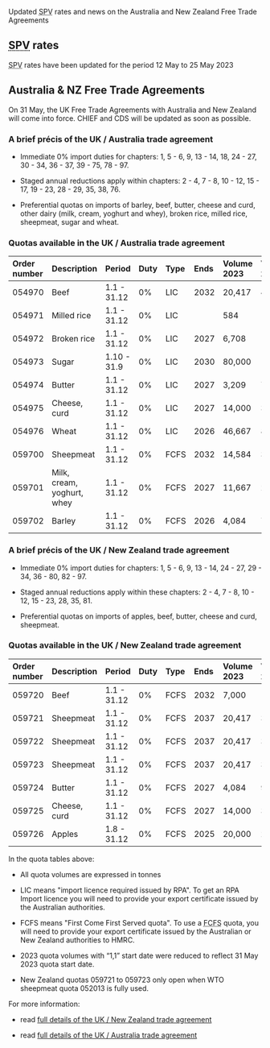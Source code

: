 Updated <abbr title="Simplified Procedure Value">SPV</abbr> rates and news on the Australia and New Zealand Free Trade Agreements


## <abbr title="Simplified Procedure Value">SPV</abbr> rates
<abbr title="Simplified Procedure Value">SPV</abbr> rates have been updated for the period 12 May to 25 May 2023

## Australia & NZ Free Trade Agreements

On 31 May, the UK Free Trade Agreements with Australia and New Zealand will come into force. CHIEF and CDS will be updated as soon as possible.

### A brief précis of the UK / Australia trade agreement

- Immediate 0% import duties for chapters: 1, 5 - 6, 9, 13 - 14, 18, 24 - 27, 30 - 34, 36 - 37, 39 - 75, 78 - 97.  

- Staged annual reductions apply within chapters: 2 - 4, 7 - 8, 10 - 12, 15 - 17, 19 - 23, 28 - 29, 35, 38, 76.  

- Preferential quotas on imports of barley, beef, butter, cheese and curd, other dairy (milk, cream, yoghurt and whey), broken rice, milled rice, sheepmeat, sugar and wheat.

### Quotas available in the UK / Australia trade agreement

|Order number|Description|Period|Duty|Type|Ends|Volume 2023|Volume 2024|Volume 2025|Volume 2026|Volume 2027|
|:----|:----|:----|:----|:----|:----|:----|:----|:----|:----|:----|
|054970|Beef|1.1 - 31.12|0%|LIC|2032|20,417|43,333|51,667|60,000|68,333|
|054971|Milled rice|1.1 - 31.12|0%|LIC| |584|1,000|1,000|1,000|1,000|
|054972|Broken rice|1.1 - 31.12|0%|LIC|2027|6,708|11,500|11,500|11,500|End|
|054973|Sugar|1.10 - 31.9|0%|LIC|2030|80,000|100,000|120,000|140,000|160,000|
|054974|Butter|1.1 - 31.12|0%|LIC|2027|3,209|7,000|8,500|10,000|11,500|
|054975|Cheese, curd|1.1 - 31.12|0%|LIC|2027|14,000|30,000|36,000|42,000|48,000|
|054976|Wheat|1.1 - 31.12|0%|LIC|2026|46,667|80,000|80,000|80,000|End|
|059700|Sheepmeat|1.1 - 31.12|0%|FCFS|2032|14,584|30,556|36,111|41,667| |
|059701|Milk, cream, yoghurt, whey|1.1 - 31.12|0%|FCFS|2027|11,667|20,000|20,000|20,000|20,000|
|059702|Barley|1.1 - 31.12|0%|FCFS|2026|4,084|7,000|7,000|7,000|End|


### A brief précis of the UK / New Zealand trade agreement

- Immediate 0% import duties for chapters: 1, 5 - 6, 9, 13 - 14, 24 - 27, 29 - 34, 36 - 80, 82 - 97.

- Staged annual reductions apply within these chapters: 2 - 4, 7 - 8, 10 - 12, 15 - 23, 28, 35, 81.  

- Preferential quotas on imports of apples, beef, butter, cheese and curd, sheepmeat.

### Quotas available in the UK / New Zealand trade agreement

|Order number|Description|Period|Duty|Type|Ends|Volume 2023|Volume 2024|Volume 2025|Volume 2026|Volume 2027|
|:----|:----|:----|:----|:----|:----|:----|:----|:----|:----|:----|
|059720|Beef|1.1 - 31.12|0%|FCFS|2032|7,000|14,980|17,960|20,940|23,920|
|059721|Sheepmeat|1.1 - 31.12|0%|FCFS|2037|20,417|35,000|35,000|35,000|50,000|
|059722|Sheepmeat|1.1 - 31.12|0%|FCFS|2037|20,417|35,000|35,000|35,000|50,000|
|059723|Sheepmeat|1.1 - 31.12|0%|FCFS|2037|20,417|35,000|35,000|35,000|50,000|
|059724|Butter|1.1 - 31.12|0%|FCFS|2027|4,084|9,000|11,000|13,000|15,000|
|059725|Cheese, curd|1.1 - 31.12|0%|FCFS|2027|14,000|30,000|36,000|42,000|48,000|
|059726|Apples|1.8 - 31.12|0%|FCFS|2025|20,000|20,000|20,000|End| |

In the quota tables above:

- All quota volumes are expressed in tonnes

- LIC means "import licence required issued by RPA". To get an RPA Import licence you will need to provide your export certificate issued by the Australian authorities.

- FCFS means "First Come First Served quota". To use a <abbr title="First Come First Served">FCFS</abbr> quota, you will need to provide your export certificate issued by the Australian or New Zealand authorities to HMRC.

- 2023 quota volumes with “1,1” start date were reduced to reflect 31 May 2023 quota start date.

- New Zealand quotas 059721 to 059723 only open when WTO sheepmeat quota 052013 is fully used.


For more information:

- read [full details of the UK / New Zealand trade agreement](https://assets.publishing.service.gov.uk/government/uploads/system/uploads/attachment_data/file/1150907/2023_04_12_-_New_Zealand_Tariff_Reference_Document_v1.1.docx)

- read [full details of the UK / Australia trade agreement](https://assets.publishing.service.gov.uk/government/uploads/system/uploads/attachment_data/file/1138857/Final_Australia_Preferential_Tariff_Reference_Document.docx)
